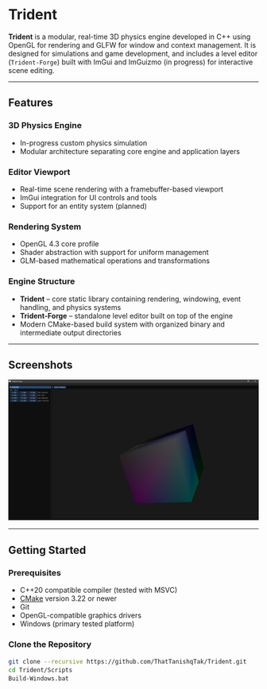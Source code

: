 # Trident

**Trident** is a modular, real-time 3D physics engine developed in C++ using OpenGL for rendering and GLFW for window and context management. It is designed for simulations and game development, and includes a level editor (`Trident-Forge`) built with ImGui and ImGuizmo (in progress) for interactive scene editing.

---

## Features

### 3D Physics Engine
- In-progress custom physics simulation
- Modular architecture separating core engine and application layers

### Editor Viewport
- Real-time scene rendering with a framebuffer-based viewport
- ImGui integration for UI controls and tools
- Support for an entity system (planned)

### Rendering System
- OpenGL 4.3 core profile
- Shader abstraction with support for uniform management
- GLM-based mathematical operations and transformations

### Engine Structure
- **Trident** – core static library containing rendering, windowing, event handling, and physics systems
- **Trident-Forge** – standalone level editor built on top of the engine
- Modern CMake-based build system with organized binary and intermediate output directories

---

## Screenshots

<p align="center">
  <img src="Resources/Screenshots/Demo.png" width="600" alt="Viewport Panel">
</p>

---

## Getting Started

### Prerequisites

- C++20 compatible compiler (tested with MSVC)
- [CMake](https://cmake.org/) version 3.22 or newer
- Git
- OpenGL-compatible graphics drivers
- Windows (primary tested platform)

### Clone the Repository

```bash
git clone --recursive https://github.com/ThatTanishqTak/Trident.git
cd Trident/Scripts
Build-Windows.bat
